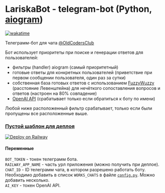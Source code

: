# LariskaBot - telegram-bot (Python, [aiogram](https://aiogram.dev/))

[![wakatime](https://wakatime.com/badge/user/8cc8aa38-4041-409b-9d27-a85e5b897ad4/project/9429f9d1-0e7c-4945-a1fd-9e085f3d6067.svg)](https://wakatime.com/@Voko/projects/xqfpkutwnj?start=2023-03-06&end=2023-03-12)

Телеграмм-бот для чата [@OldCodersClub](https://t.me/oldcodersclub)

Бот использует приоритеты при поиске и генерации ответов для пользователей:

- фильтры (handler) aiogram (самый приоритетный)
- готовые ответы для конкретных пользователей (приветствие при первом сообщении пользователя, один раз за сутки)
- собственная база готовых ответов с использованием [FuzzyWuzzy](https://pypi.org/project/fuzzywuzzy/) (расстояние Левенштейна) для нечёткого сопоставления вопросов и ответов (настроен на 80% совпадение)
- [OpenAI API](https://platform.openai.com/docs/api-reference/) (срабатывает только если обратиться к боту по имени)

Любой ниже расположенный фильтр срабатывает, только если были пропущены все расположенные выше.

### [Пустой шаблон для деплоя](https://railway.app/template/U-zkJQ?referralCode=jUyx2Z)

[![Deploy on Railway](https://railway.app/button.svg)](https://railway.app/template/U-zkJQ?referralCode=jUyx2Z)

#### Переменные

`BOT_TOKEN` - токен телеграмм бота.  
`RAILWAY_APP_NAME` - часть урл приложения (можно получить при деплое).  
`CHAT_ID` - ID телеграмм чата, в котором разрешено работать боту. Необходимо добавить в список `WORKS_CHATS` в файле [`config.py`](lariska_bot/config.py). Можно добавить несколько.  
`AI_KEY` - токен OpenAI API.
